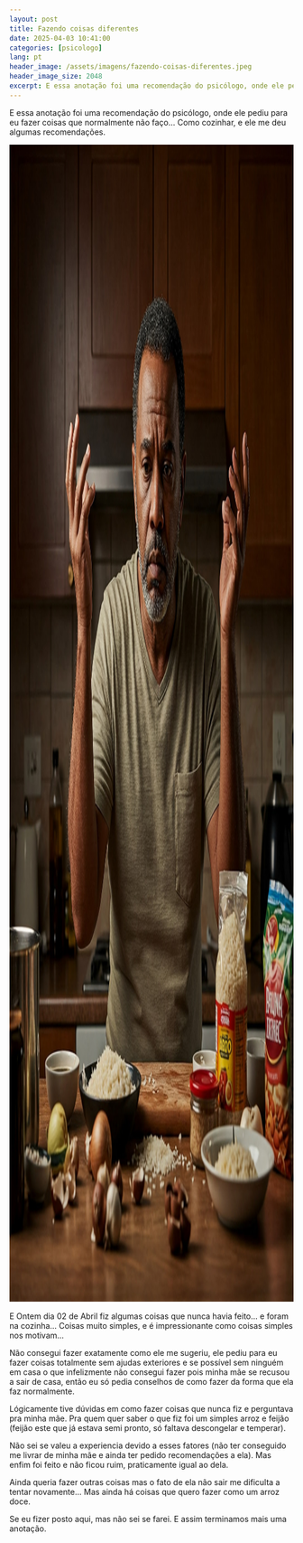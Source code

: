 ```yaml
---
layout: post
title: Fazendo coisas diferentes 
date: 2025-04-03 10:41:00
categories: [psicologo]
lang: pt
header_image: /assets/imagens/fazendo-coisas-diferentes.jpeg
header_image_size: 2048
excerpt: E essa anotação foi uma recomendação do psicólogo, onde ele pediu para eu fazer coisas que norma...
---
```

E essa anotação foi uma recomendação do psicólogo, onde ele pediu para eu fazer coisas que normalmente não faço... Como cozinhar, e ele me deu algumas recomendações.

<img alt="Fazendo coisas diferentes, na cozinha" src="/assets/imagens/fazendo-coisas-diferentes.jpeg" width="2048" height="2048">

E Ontem dia 02 de Abril fiz algumas coisas que nunca havia feito... e foram na cozinha... Coisas muito simples, e é impressionante como coisas simples nos motivam...

Não consegui fazer exatamente como ele me sugeriu, ele pediu para eu fazer coisas totalmente sem ajudas exteriores e se possível sem ninguém em casa o que infelizmente não consegui fazer pois minha mãe se recusou a sair de casa, então eu só pedia conselhos de como fazer da forma que ela faz normalmente.

Lógicamente tive dúvidas em como fazer coisas que nunca fiz e perguntava pra minha mãe. Pra quem quer saber o que fiz foi um simples arroz e feijão (feijão este que já estava semi pronto, só faltava descongelar e temperar).

Não sei se valeu a experiencia devido a esses fatores (não ter conseguido me livrar de minha mãe e ainda ter pedido recomendações a ela). Mas enfim foi feito e não ficou ruim, praticamente igual ao dela.

Ainda queria fazer outras coisas mas o fato de ela não sair me dificulta a tentar novamente... Mas ainda há coisas que quero fazer como um arroz doce.

Se eu fizer posto aqui, mas não sei se farei. E assim terminamos mais uma anotação.
